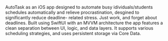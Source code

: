 AutoTask as an iOS app designed to automate busy idividuals/students schedules automatically and relieve procrastination, desgined to significantly reduce deadline-
related stress. Just work, and forget about deadlines. 
Built using SwiftUI with an MVVM architecture the app features a clean separation between UI, logic, and data layers. 
It supports various scheduling strategies, and uses persistent storage via Core Data.
